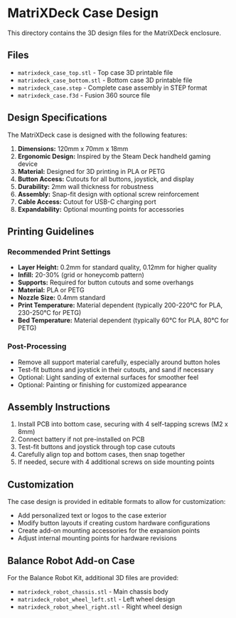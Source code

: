 # MatriXDeck Case Design

This directory contains the 3D design files for the MatriXDeck enclosure.

## Files

- `matrixdeck_case_top.stl` - Top case 3D printable file
- `matrixdeck_case_bottom.stl` - Bottom case 3D printable file
- `matrixdeck_case.step` - Complete case assembly in STEP format
- `matrixdeck_case.f3d` - Fusion 360 source file

## Design Specifications

The MatriXDeck case is designed with the following features:

1. **Dimensions:** 120mm x 70mm x 18mm
2. **Ergonomic Design:** Inspired by the Steam Deck handheld gaming device
3. **Material:** Designed for 3D printing in PLA or PETG
4. **Button Access:** Cutouts for all buttons, joystick, and display
5. **Durability:** 2mm wall thickness for robustness
6. **Assembly:** Snap-fit design with optional screw reinforcement
7. **Cable Access:** Cutout for USB-C charging port
8. **Expandability:** Optional mounting points for accessories

## Printing Guidelines

### Recommended Print Settings

- **Layer Height:** 0.2mm for standard quality, 0.12mm for higher quality
- **Infill:** 20-30% (grid or honeycomb pattern)
- **Supports:** Required for button cutouts and some overhangs
- **Material:** PLA or PETG
- **Nozzle Size:** 0.4mm standard
- **Print Temperature:** Material dependent (typically 200-220°C for PLA, 230-250°C for PETG)
- **Bed Temperature:** Material dependent (typically 60°C for PLA, 80°C for PETG)

### Post-Processing

- Remove all support material carefully, especially around button holes
- Test-fit buttons and joystick in their cutouts, and sand if necessary
- Optional: Light sanding of external surfaces for smoother feel
- Optional: Painting or finishing for customized appearance

## Assembly Instructions

1. Install PCB into bottom case, securing with 4 self-tapping screws (M2 x 8mm)
2. Connect battery if not pre-installed on PCB
3. Test-fit buttons and joystick through top case cutouts
4. Carefully align top and bottom cases, then snap together
5. If needed, secure with 4 additional screws on side mounting points

## Customization

The case design is provided in editable formats to allow for customization:

- Add personalized text or logos to the case exterior
- Modify button layouts if creating custom hardware configurations
- Create add-on mounting accessories for the expansion points
- Adjust internal mounting points for hardware revisions

## Balance Robot Add-on Case

For the Balance Robot Kit, additional 3D files are provided:
- `matrixdeck_robot_chassis.stl` - Main chassis body
- `matrixdeck_robot_wheel_left.stl` - Left wheel design
- `matrixdeck_robot_wheel_right.stl` - Right wheel design 